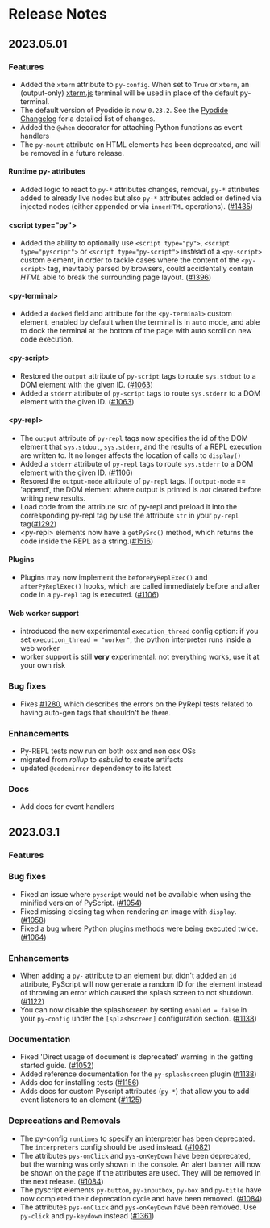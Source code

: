 # Release Notes

## 2023.05.01

### Features

-   Added the `xterm` attribute to `py-config`. When set to `True` or `xterm`, an (output-only) [xterm.js](http://xtermjs.org/) terminal will be used in place of the default py-terminal.
-   The default version of Pyodide is now `0.23.2`. See the [Pyodide Changelog](https://pyodide.org/en/stable/project/changelog.html#version-0-23-2) for a detailed list of changes.
-   Added the `@when` decorator for attaching Python functions as event handlers
-   The `py-mount` attribute on HTML elements has been deprecated, and will be removed in a future release.

#### Runtime py- attributes

-   Added logic to react to `py-*` attributes changes, removal, `py-*` attributes added to already live nodes but also `py-*` attributes added or defined via injected nodes (either appended or via `innerHTML` operations). ([#1435](https://github.com/pyscript/pyscript/pull/1435))

#### &lt;script type="py"&gt;

-   Added the ability to optionally use `<script type="py">`, `<script type="pyscript">` or `<script type="py-script">` instead of a `<py-script>` custom element, in order to tackle cases where the content of the `<py-script>` tag, inevitably parsed by browsers, could accidentally contain _HTML_ able to break the surrounding page layout. ([#1396](https://github.com/pyscript/pyscript/pull/1396))

#### &lt;py-terminal&gt;

-   Added a `docked` field and attribute for the `<py-terminal>` custom element, enabled by default when the terminal is in `auto` mode, and able to dock the terminal at the bottom of the page with auto scroll on new code execution.

#### &lt;py-script&gt;

-   Restored the `output` attribute of `py-script` tags to route `sys.stdout` to a DOM element with the given ID. ([#1063](https://github.com/pyscript/pyscript/pull/1063))
-   Added a `stderr` attribute of `py-script` tags to route `sys.stderr` to a DOM element with the given ID. ([#1063](https://github.com/pyscript/pyscript/pull/1063))

#### &lt;py-repl&gt;

-   The `output` attribute of `py-repl` tags now specifies the id of the DOM element that `sys.stdout`, `sys.stderr`, and the results of a REPL execution are written to. It no longer affects the location of calls to `display()`
-   Added a `stderr` attribute of `py-repl` tags to route `sys.stderr` to a DOM element with the given ID. ([#1106](https://github.com/pyscript/pyscript/pull/1106))
-   Resored the `output-mode` attribute of `py-repl` tags. If `output-mode` == 'append', the DOM element where output is printed is _not_ cleared before writing new results.
-   Load code from the attribute src of py-repl and preload it into the corresponding py-repl tag by use the attribute `str` in your `py-repl` tag([#1292](https://github.com/pyscript/pyscript/pull/1292))
-   &lt;py-repl&gt; elements now have a `getPySrc()` method, which returns the code inside the REPL as a string.([#1516](https://github.com/pyscript/pyscript/pull/1292))

#### Plugins

-   Plugins may now implement the `beforePyReplExec()` and `afterPyReplExec()` hooks, which are called immediately before and after code in a `py-repl` tag is executed. ([#1106](https://github.com/pyscript/pyscript/pull/1106))

#### Web worker support

-   introduced the new experimental `execution_thread` config option: if you set `execution_thread = "worker"`, the python interpreter runs inside a web worker
-   worker support is still **very** experimental: not everything works, use it at your own risk

### Bug fixes

-   Fixes [#1280](https://github.com/pyscript/pyscript/issues/1280), which describes the errors on the PyRepl tests related to having auto-gen tags that shouldn't be there.

### Enhancements

-   Py-REPL tests now run on both osx and non osx OSs
-   migrated from _rollup_ to _esbuild_ to create artifacts
-   updated `@codemirror` dependency to its latest

### Docs

-   Add docs for event handlers

## 2023.03.1

### Features

### Bug fixes

-   Fixed an issue where `pyscript` would not be available when using the minified version of PyScript. ([#1054](https://github.com/pyscript/pyscript/pull/1054))
-   Fixed missing closing tag when rendering an image with `display`. ([#1058](https://github.com/pyscript/pyscript/pull/1058))
-   Fixed a bug where Python plugins methods were being executed twice. ([#1064](https://github.com/pyscript/pyscript/pull/1064))

### Enhancements

-   When adding a `py-` attribute to an element but didn't added an `id` attribute, PyScript will now generate a random ID for the element instead of throwing an error which caused the splash screen to not shutdown. ([#1122](https://github.com/pyscript/pyscript/pull/1122))
-   You can now disable the splashscreen by setting `enabled = false` in your `py-config` under the `[splashscreen]` configuration section. ([#1138](https://github.com/pyscript/pyscript/pull/1138))

### Documentation

-   Fixed 'Direct usage of document is deprecated' warning in the getting started guide. ([#1052](https://github.com/pyscript/pyscript/pull/1052))
-   Added reference documentation for the `py-splashscreen` plugin ([#1138](https://github.com/pyscript/pyscript/pull/1138))
-   Adds doc for installing tests ([#1156](https://github.com/pyscript/pyscript/pull/1156))
-   Adds docs for custom Pyscript attributes (`py-*`) that allow you to add event listeners to an element ([#1125](https://github.com/pyscript/pyscript/pull/1125))

### Deprecations and Removals

-   The py-config `runtimes` to specify an interpreter has been deprecated. The `interpreters` config should be used instead. ([#1082](https://github.com/pyscript/pyscript/pull/1082))
-   The attributes `pys-onClick` and `pys-onKeyDown` have been deprecated, but the warning was only shown in the console. An alert banner will now be shown on the page if the attributes are used. They will be removed in the next release. ([#1084](https://github.com/pyscript/pyscript/pull/1084))
-   The pyscript elements `py-button`, `py-inputbox`, `py-box` and `py-title` have now completed their deprecation cycle and have been removed. ([#1084](https://github.com/pyscript/pyscript/pull/1084))
-   The attributes `pys-onClick` and `pys-onKeyDown` have been removed. Use `py-click` and `py-keydown` instead ([#1361](https://github.com/pyscript/pyscript/pull/1361))
